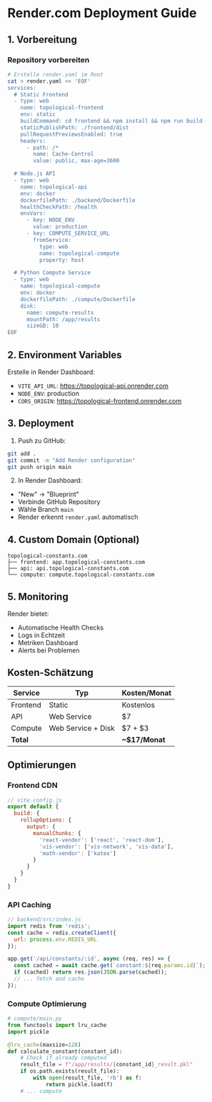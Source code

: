 # Render.com Deployment Guide

## 1. Vorbereitung

### Repository vorbereiten
```bash
# Erstelle render.yaml im Root
cat > render.yaml << 'EOF'
services:
  # Static Frontend
  - type: web
    name: topological-frontend
    env: static
    buildCommand: cd frontend && npm install && npm run build
    staticPublishPath: ./frontend/dist
    pullRequestPreviewsEnabled: true
    headers:
      - path: /*
        name: Cache-Control
        value: public, max-age=3600

  # Node.js API
  - type: web
    name: topological-api
    env: docker
    dockerfilePath: ./backend/Dockerfile
    healthCheckPath: /health
    envVars:
      - key: NODE_ENV
        value: production
      - key: COMPUTE_SERVICE_URL
        fromService:
          type: web
          name: topological-compute
          property: host

  # Python Compute Service  
  - type: web
    name: topological-compute
    env: docker
    dockerfilePath: ./compute/Dockerfile
    disk:
      name: compute-results
      mountPath: /app/results
      sizeGB: 10
EOF
```

## 2. Environment Variables

Erstelle in Render Dashboard:
- `VITE_API_URL`: https://topological-api.onrender.com
- `NODE_ENV`: production
- `CORS_ORIGIN`: https://topological-frontend.onrender.com

## 3. Deployment

1. Push zu GitHub:
```bash
git add .
git commit -m "Add Render configuration"
git push origin main
```

2. In Render Dashboard:
- "New" → "Blueprint"
- Verbinde GitHub Repository
- Wähle Branch `main`
- Render erkennt `render.yaml` automatisch

## 4. Custom Domain (Optional)

```
topological-constants.com
├── frontend: app.topological-constants.com
├── api: api.topological-constants.com
└── compute: compute.topological-constants.com
```

## 5. Monitoring

Render bietet:
- Automatische Health Checks
- Logs in Echtzeit
- Metriken Dashboard
- Alerts bei Problemen

## Kosten-Schätzung

| Service | Typ | Kosten/Monat |
|---------|-----|--------------|
| Frontend | Static | Kostenlos |
| API | Web Service | $7 |
| Compute | Web Service + Disk | $7 + $3 |
| **Total** | | **~$17/Monat** |

## Optimierungen

### Frontend CDN
```javascript
// vite.config.js
export default {
  build: {
    rollupOptions: {
      output: {
        manualChunks: {
          'react-vendor': ['react', 'react-dom'],
          'vis-vendor': ['vis-network', 'vis-data'],
          'math-vendor': ['katex']
        }
      }
    }
  }
}
```

### API Caching
```javascript
// backend/src/index.js
import redis from 'redis';
const cache = redis.createClient({
  url: process.env.REDIS_URL
});

app.get('/api/constants/:id', async (req, res) => {
  const cached = await cache.get(`constant:${req.params.id}`);
  if (cached) return res.json(JSON.parse(cached));
  // ... fetch and cache
});
```

### Compute Optimierung
```python
# compute/main.py
from functools import lru_cache
import pickle

@lru_cache(maxsize=128)
def calculate_constant(constant_id):
    # Check if already computed
    result_file = f"/app/results/{constant_id}_result.pkl"
    if os.path.exists(result_file):
        with open(result_file, 'rb') as f:
            return pickle.load(f)
    # ... compute
```